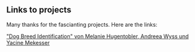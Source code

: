 ## Links to projects

Many thanks for the fascianting projects. Here are the links:

["Dog Breed Identification" von Melanie Hugentobler, Andreea Wyss und Yacine Mekesser](https://drive.google.com/file/d/1fogRymiuGJL8c-mXs4mwEg1DHD_Tkei0/view?usp=sharing)
